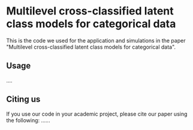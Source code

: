 # Multilevel cross-classified latent class models for categorical data 

This is the code we used for the application and simulations in the paper "Multilevel cross-classified latent class models for categorical data".

## Usage
....

## Citing us

If you use our code in your academic project, please cite our paper using the following:
......

